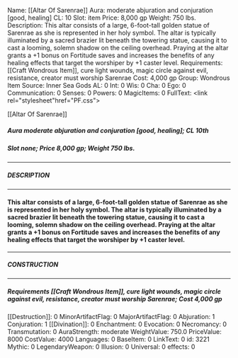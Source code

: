 Name: [[Altar Of Sarenrae]]
Aura: moderate abjuration and conjuration [good, healing]
CL: 10
Slot: item
Price: 8,000 gp
Weight: 750 lbs.
Description: This altar consists of a large, 6-foot-tall golden statue of Sarenrae as she is represented in her holy symbol. The altar is typically illuminated by a sacred brazier lit beneath the towering statue, causing it to cast a looming, solemn shadow on the ceiling overhead. Praying at the altar grants a +1 bonus on Fortitude saves and increases the benefits of any healing effects that target the worshiper by +1 caster level.
Requirements: [[Craft Wondrous Item]], cure light wounds, magic circle against evil, resistance, creator must worship Sarenrae
Cost: 4,000 gp
Group: Wondrous Item
Source: Inner Sea Gods
AL: 0
Int: 0
Wis: 0
Cha: 0
Ego: 0
Communication: 0
Senses: 0
Powers: 0
MagicItems: 0
FullText: <link rel="stylesheet"href="PF.css"><div class="heading"><p class="alignleft">[[Altar Of Sarenrae]]</p><div style="clear: both;"></div></div><div><h5><b>Aura </b>moderate abjuration and conjuration [good, healing]; <b>CL </b>10th</h5><h5><b>Slot </b>none; <b>Price </b>8,000 gp; <b>Weight </b>750 lbs.</h5></div><hr/><div><h5><b>DESCRIPTION</b></h5></div><hr/><div><h4><p>This altar consists of a large, 6-foot-tall golden statue of Sarenrae as she is represented in her holy symbol. The altar is typically illuminated by a sacred brazier lit beneath the towering statue, causing it to cast a looming, solemn shadow on the ceiling overhead. Praying at the altar grants a +1 bonus on Fortitude saves and increases the benefits of any healing effects that target the worshiper by +1 caster level.</p></h4></div><hr/><div><h5><b>CONSTRUCTION</b></h5></div><hr/><div><h5><b>Requirements </b>[[Craft Wondrous Item]], <i>cure light wounds</i>, <i>magic circle against evil</i>, <i>resistance</i>, creator must worship Sarenrae; <b>Cost </b>4,000 gp</h5></div>
[[Destruction]]: 0
MinorArtifactFlag: 0
MajorArtifactFlag: 0
Abjuration: 1
Conjuration: 1
[[Divination]]: 0
Enchantment: 0
Evocation: 0
Necromancy: 0
Transmutation: 0
AuraStrength: moderate
WeightValue: 750.0
PriceValue: 8000
CostValue: 4000
Languages: 0
BaseItem: 0
LinkText: 0
id: 3221
Mythic: 0
LegendaryWeapon: 0
Illusion: 0
Universal: 0
effects: 0
